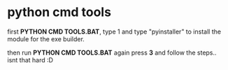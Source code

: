 # python cmd tools

first **PYTHON CMD TOOLS.BAT**, type 1 and type "pyinstaller" to install the module for the exe builder.

then run **PYTHON CMD TOOLS.BAT** again press **3** and follow the steps.. isnt that hard :D
